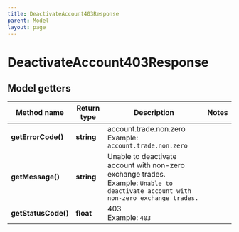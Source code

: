 ```yaml
---
title: DeactivateAccount403Response
parent: Model
layout: page
---
```


# DeactivateAccount403Response

## Model getters

Method name | Return type | Description | Notes
------------ | ------------- | ------------- | -------------
**getErrorCode()** | **string** | account.trade.non.zero <br>Example: `account.trade.non.zero` |
**getMessage()** | **string** | Unable to deactivate account with non-zero exchange trades. <br>Example: `Unable to deactivate account with non-zero exchange trades.` |
**getStatusCode()** | **float** | 403 <br>Example: `403` |


